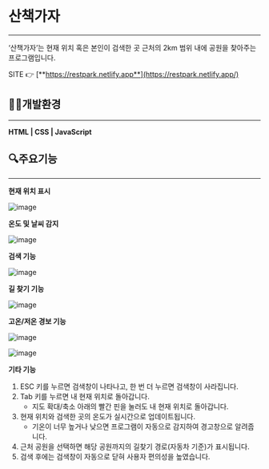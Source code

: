 # 산책가자

---

‘산책가자’는 현재 위치 혹은 본인이 검색한 곳 근처의 2km 범위 내에 공원을 찾아주는 프로그램입니다.

SITE 👉 [**https://restpark.netlify.app**](https://restpark.netlify.app/)

## 👨‍💻개발환경

---

**HTML | CSS | JavaScript**

## 🔍주요기능

---

**현재 위치 표시**

![image](https://github.com/user-attachments/assets/2f52bb5b-bc14-49dd-9e91-7364cace602d)


**온도 및 날씨 감지**

![image](https://github.com/user-attachments/assets/a51b7ed2-123e-4792-8cf1-c054bb3983ea)


**검색 기능**

![image](https://github.com/user-attachments/assets/ab28eb95-bfc2-4cc3-8f24-ab1072443e4f)


**길 찾기 기능**

![image](https://github.com/user-attachments/assets/6e1b583c-b7ac-49dd-a260-19648b280c33)


**고온/저온 경보 기능**

![image](https://github.com/user-attachments/assets/28d6b5a7-9366-4b32-bfd7-5f3a218581af)

![image](https://github.com/user-attachments/assets/037c580d-bbff-48a1-9d6b-1518d91e7dea)



**기타 기능**

1. ESC 키를 누르면 검색창이 나타나고, 한 번 더 누르면 검색창이 사라집니다.
2. Tab 키를 누르면 내 현재 위치로 돌아갑니다.
    - 지도 확대/축소 아래의 빨간 핀을 눌러도 내 현재 위치로 돌아갑니다.
3. 현재 위치와 검색한 곳의 온도가 실시간으로 업데이트됩니다.
    - 기온이 너무 높거나 낮으면 프로그램이 자동으로 감지하여 경고창으로 알려줍니다.
4. 근처 공원을 선택하면 해당 공원까지의 길찾기 경로(자동차 기준)가 표시됩니다.
5. 검색 후에는 검색창이 자동으로 닫혀 사용자 편의성을 높였습니다.
